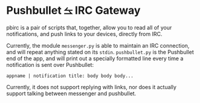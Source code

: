 Pushbullet ⥦ IRC Gateway
========================

pbirc is a pair of scripts that, together, allow you to read all of your
notifications, and push links to your devices, directly from IRC.

Currently, the module ``messenger.py`` is able to maintain an IRC connection,
and will repeat anything stated on its ``stdin``. ``pushbullet.py`` is the
Pushbullet end of the app, and will print out a specially formatted line every
time a notification is sent over Pushbullet:

    appname | notification title: body body body...

Currently, it does not support replying with links, nor does it actually support
talking between messenger and pushbullet.
